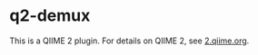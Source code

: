 # q2-demux

This is a QIIME 2 plugin. For details on QIIME 2, see [2.qiime.org](http://2.qiime.org).
